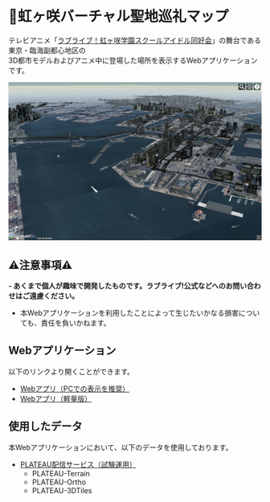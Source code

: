 # :rainbow:虹ヶ咲バーチャル聖地巡礼マップ

テレビアニメ「[ラブライブ！虹ヶ咲学園スクールアイドル同好会](https://www.lovelive-anime.jp/nijigasaki/animeradio.php)」の舞台である東京・臨海副都心地区の  
3D都市モデルおよびアニメ中に登場した場所を表示するWebアプリケーションです。

![サンプル画像](./Doc/images/viewer_220409.png)

## :warning:注意事項:warning:
**- あくまで個人が趣味で開発したものです。ラブライブ!公式などへのお問い合わせはご遠慮ください。**  
- 本Webアプリケーションを利用したことによって生じたいかなる損害についても、責任を負いかねます。

## Webアプリケーション
以下のリンクより開くことができます。  
- [Webアプリ（PCでの表示を推奨）](./index.html "虹ヶ咲バーチャル聖地巡礼マップ")
- [Webアプリ（軽量版）](./lite_version.html "虹ヶ咲バーチャル聖地巡礼マップ 軽量版")

## 使用したデータ
本Webアプリケーションにおいて、以下のデータを使用しております。  
- [PLATEAU配信サービス（試験運用）](https://github.com/Project-PLATEAU/plateau-streaming-tutorial "PLATEAU配信サービス（試験運用）")   
    + PLATEAU-Terrain
    + PLATEAU-Ortho
    + PLATEAU-3DTiles
